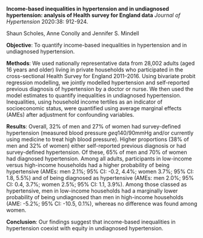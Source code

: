**Income-based inequalities in hypertension and in undiagnosed hypertension: analysis of Health survey for England data**
*Journal of Hypertension* 2020:38: 912-924.

Shaun Scholes, Anne Conolly and Jennifer S. Mindell

**Objective**: To quantify income-based inequalities in hypertension and in undiagnosed hypertension.

**Methods**: We used nationally representative data from 28,002 adults (aged 16 years and older) living in private households who participated 
in the cross-sectional Health Survey for England 2011–2016. Using bivariate probit regression modelling, we jointly modelled hypertension 
and self-reported previous diagnosis of hypertension by a doctor or nurse. We then used the model estimates to quantify inequalities in 
undiagnosed hypertension. Inequalities, using household income tertiles as an indicator
of socioeconomic status, were quantified using average marginal effects (AMEs) after adjustment for confounding variables.

**Results**: Overall, 32% of men and 27% of women had survey-defined hypertension (measured blood pressure $geq$140/90mmHg and/or currently using medicine to treat
high blood pressure). Higher proportions (38% of men and 32% of women) either self-reported previous diagnosis or had survey-defined hypertension. Of these, 65% of men
and 70% of women had diagnosed hypertension. Among all adults, participants in low-income versus high-income households 
had a higher probability of being hypertensive (AMEs: men 2.1%; 95% CI: -0.2, 4.4%; women 3.7%; 95% CI: 1.8, 5.5%) and of being diagnosed as 
hypertensive (AMEs: men 2.0%; 95% CI: 0.4, 3.7%; women 2.5%; 95% CI: 1.1, 3.9%). 
Among those classed as hypertensive, men in low-income households had a marginally lower probability of being undiagnosed than men in high-income households (AME:
-5.2%; 95% CI: -10.5, 0.1%), whereas no difference was found among women.

**Conclusion**: Our findings suggest that income-based inequalities in hypertension coexist with equity in undiagnosed hypertension.
